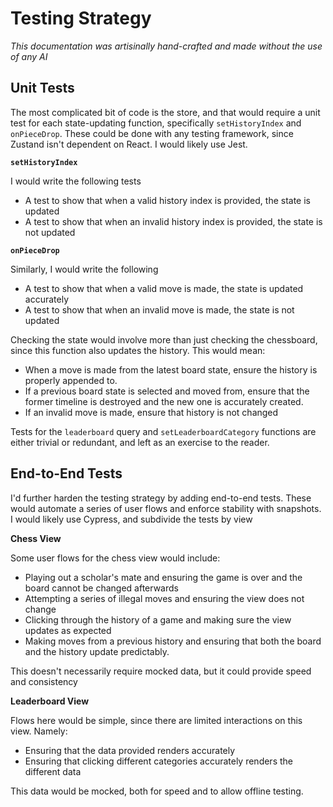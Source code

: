 # Testing Strategy

_This documentation was artisinally hand-crafted and made without the use of any AI_

## Unit Tests

The most complicated bit of code is the store, and that would require a unit test for each state-updating function, specifically `setHistoryIndex` and `onPieceDrop`. These could be done with any testing framework, since Zustand isn't dependent on React. I would likely use Jest.

**`setHistoryIndex`**

I would write the following tests

- A test to show that when a valid history index is provided, the state is updated
- A test to show that when an invalid history index is provided, the state is not updated

**`onPieceDrop`**

Similarly, I would write the following

- A test to show that when a valid move is made, the state is updated accurately
- A test to show that when an invalid move is made, the state is not updated

Checking the state would involve more than just checking the chessboard, since this function also updates the history. This would mean:

- When a move is made from the latest board state, ensure the history is properly appended to.
- If a previous board state is selected and moved from, ensure that the former timeline is destroyed and the new one is accurately created.
- If an invalid move is made, ensure that history is not changed

Tests for the `leaderboard` query and `setLeaderboardCategory` functions are either trivial or redundant, and left as an exercise to the reader.

## End-to-End Tests

I'd further harden the testing strategy by adding end-to-end tests. These would automate a series of user flows and enforce stability with snapshots. I would likely use Cypress, and subdivide the tests by view

**Chess View**

Some user flows for the chess view would include:

- Playing out a scholar's mate and ensuring the game is over and the board cannot be changed afterwards
- Attempting a series of illegal moves and ensuring the view does not change
- Clicking through the history of a game and making sure the view updates as expected
- Making moves from a previous history and ensuring that both the board and the history update predictably.

This doesn't necessarily require mocked data, but it could provide speed and consistency

**Leaderboard View**

Flows here would be simple, since there are limited interactions on this view. Namely:

- Ensuring that the data provided renders accurately
- Ensuring that clicking different categories accurately renders the different data

This data would be mocked, both for speed and to allow offline testing.
